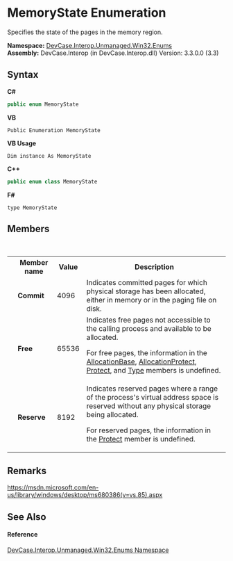 # MemoryState Enumeration
 

Specifies the state of the pages in the memory region.

**Namespace:**&nbsp;<a href="N_DevCase_Interop_Unmanaged_Win32_Enums">DevCase.Interop.Unmanaged.Win32.Enums</a><br />**Assembly:**&nbsp;DevCase.Interop (in DevCase.Interop.dll) Version: 3.3.0.0 (3.3)

## Syntax

**C#**<br />
``` C#
public enum MemoryState
```

**VB**<br />
``` VB
Public Enumeration MemoryState
```

**VB Usage**<br />
``` VB Usage
Dim instance As MemoryState
```

**C++**<br />
``` C++
public enum class MemoryState
```

**F#**<br />
``` F#
type MemoryState
```


## Members
&nbsp;<table><tr><th></th><th>Member name</th><th>Value</th><th>Description</th></tr><tr><td /><td target="F:DevCase.Interop.Unmanaged.Win32.Enums.MemoryState.Commit">**Commit**</td><td>4096</td><td>Indicates committed pages for which physical storage has been allocated, either in memory or in the paging file on disk.</td></tr><tr><td /><td target="F:DevCase.Interop.Unmanaged.Win32.Enums.MemoryState.Free">**Free**</td><td>65536</td><td>Indicates free pages not accessible to the calling process and available to be allocated. 

 For free pages, the information in the <a href="F_DevCase_Interop_Unmanaged_Win32_Structures_MemoryBasicInformation_AllocationBase">AllocationBase</a>, <a href="F_DevCase_Interop_Unmanaged_Win32_Structures_MemoryBasicInformation_AllocationProtect">AllocationProtect</a>, <a href="F_DevCase_Interop_Unmanaged_Win32_Structures_MemoryBasicInformation_Protect">Protect</a>, and <a href="F_DevCase_Interop_Unmanaged_Win32_Structures_MemoryBasicInformation_Type">Type</a> members is undefined.</td></tr><tr><td /><td target="F:DevCase.Interop.Unmanaged.Win32.Enums.MemoryState.Reserve">**Reserve**</td><td>8192</td><td>Indicates reserved pages where a range of the process's virtual address space is reserved without any physical storage being allocated. 

 For reserved pages, the information in the <a href="F_DevCase_Interop_Unmanaged_Win32_Structures_MemoryBasicInformation_Protect">Protect</a> member is undefined.</td></tr></table>

## Remarks
<a href="https://msdn.microsoft.com/en-us/library/windows/desktop/ms680386(v=vs.85).aspx" target="_blank">https://msdn.microsoft.com/en-us/library/windows/desktop/ms680386(v=vs.85).aspx</a>

## See Also


#### Reference
<a href="N_DevCase_Interop_Unmanaged_Win32_Enums">DevCase.Interop.Unmanaged.Win32.Enums Namespace</a><br />
